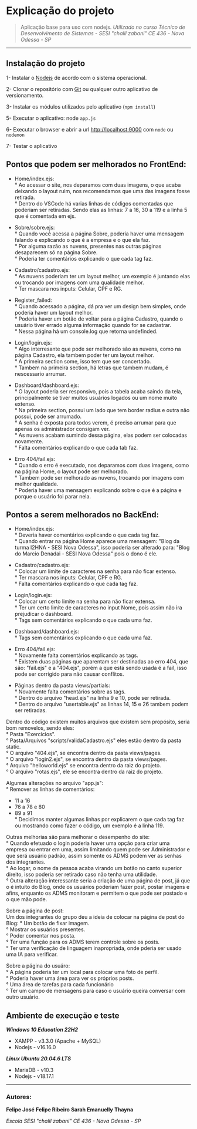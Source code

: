 # Explicação do projeto

> Aplicação base para uso com nodejs.
> _Utilizado no curso Técnico de Desenvolvimento de Sistemas - SESI "chalil zabani" CE 436 - Nova Odessa - SP_

---

## Instalação do projeto

1- Instalar o [Nodejs](https://nodejs.org/en/download) de acordo com o sistema operacional.

2- Clonar o repositório com [Git](https://www.notion.so/Anota-es-do-Senai-f35c51c354d542a49738fb58edc55bd1#1e53661cdaa180a09c73f5fd2a979b4d) ou qualquer outro aplicativo de versionamento.

3- Instalar os módulos utilizados pelo aplicativo (`npm install`)

5- Executar o aplicativo: node `app.js`

6- Executar o browser e abrir a url [http://localhost:9000](http://localhost:9000) com `node` ou `nodemon`

7- Testar o aplicativo

## Pontos que podem ser melhorados no FrontEnd:

- Home/index.ejs:<br>
  ° Ao acessar o site, nos deparamos com duas imagens, o que acaba deixando o layout ruim, nos recomendamos que uma das imagens fosse retirada.<br>
  ° Dentro do VSCode há varias linhas de códigos comentadas que poderiam ser retiradas. Sendo elas as linhas: 7 a 16, 30 a 119 e a linha 5 que é comentada em ejs.

- Sobre/sobre.ejs:<br>
  ° Quando você acessa a página Sobre, poderia haver uma mensagem falando e explicando o que é a empresa e o que ela faz.<br>
  ° Por alguma razão as nuvens, presentes nas outras páginas desaparecem só na página Sobre.<br>
  ° Poderia ter comentários explicando o que cada tag faz.

- Cadastro/cadastro.ejs:<br>
  ° As nuvens poderiam ter um layout melhor, um exemplo é juntando elas ou trocando por imagens com uma qualidade melhor.<br>
  ° Ter mascara nos inputs: Celular, CPF e RG.

- Register_failed:<br>
  ° Quando acessado a página, dá pra ver um design bem simples, onde poderia haver um layout melhor.<br>
  ° Poderia haver um botão de voltar para a página Cadastro, quando o usuário tiver errado alguma informação quando for se cadastrar.<br>
  ° Nessa página há um console.log que retorna undefinded.

- Login/login.ejs:<br>
  ° Algo interresante que pode ser melhorado são as nuvens, como na página Cadastro, ela tambem poder ter um layout melhor.<br>
  ° A primeira section some, isso tem que ser concertado.<br>
  ° Tambem na primeira section, há letras que tambem mudam, é nescessario arrumar.

- Dashboard/dashboard.ejs:<br>
  ° O layout poderia ser responsivo, pois a tabela acaba saindo da tela, principalmente se tiver muitos usuários logados ou um nome muito extenso.<br>
  ° Na primeira section, possui um lado que tem border radius e outra não possui, pode ser arrumado.<br>
  ° A senha é exposta para todos verem, é preciso arrumar para que apenas os administrador consigam ver.<br>
  ° As nuvens acabam sumindo dessa página, elas podem ser colocadas novamente.<br>
  ° Falta comentários explicando o que cada tab faz.

- Erro 404/fail.ejs:<br>
  ° Quando o erro é executado, nos deparamos com duas imagens, como na página Home, o layout pode ser melhorado.<br>
  ° Tambem pode ser melhorado as nuvens, trocando por imagens com melhor qualidade.<br>
  ° Poderia haver uma mensagem explicando sobre o que é a página e porque o usuário foi parar nela.

## Pontos a serem melhorados no BackEnd:

- Home/index.ejs:<br>
  ° Deveria haver comentários explicando o que cada tag faz.<br>
  ° Quando entrar na página Home aparece uma mensagem: "Blog da turma I2HNA - SESI Nova Odessa", isso poderia ser alterado para: "Blog do Marcio Denadai - SESI Nova Odessa" pois o dono é ele.

- Cadastro/cadastro.ejs:<br>
  ° Colocar um limite de caracteres na senha para não ficar extenso.<br>
  ° Ter mascara nos inputs: Celular, CPF e RG.<br>
  ° Falta comentários explicando o que cada tag faz.

- Login/login.ejs:<br>
  ° Colocar um certo limite na senha para não ficar extensa.<br>
  ° Ter um certo limite de caracteres no input Nome, pois assim não ira prejudicar o dashboard.<br>
  ° Tags sem comentários explicando o que cada uma faz.

- Dashboard/dashboard.ejs:<br>
  ° Tags sem comentários explicando o que cada uma faz.

- Erro 404/fail.ejs:<br>
  ° Novamente falta comentários explicando as tags.<br>
  ° Existem duas páginas que aparentam ser destinadas ao erro 404, que são: "fail.ejs" e a "404.ejs", porém a que está sendo usada é a fail, isso pode ser corrigido para não causar conflitos.

- Páginas dentro da pasta views/partials:<br>
  ° Novamente falta comentários sobre as tags.<br>
  ° Dentro do arquivo "head.ejs" na linha 9 e 10, pode ser retirada.<br>
  ° Dentro do arquivo "usertable.ejs" as linhas 14, 15 e 26 tambem podem ser retiradas.

Dentro do código existem muitos arquivos que existem sem propósito, seria bom removelos, sendo eles:<br>
° Pasta "Exercicios".<br>
° Pasta/Arquivos "scripts/validaCadastro.ejs" eles estão dentro da pasta static.<br>
° O arquivo "404.ejs", se encontra dentro da pasta views/pages.<br>
° O arquivo "login2.ejs", se encontra dentro da pasta views/pages.<br>
° Arquivo "helloworld.ejs" se encontra dentro da raiz do projeto.<br>
° O arquivo "rotas.ejs", ele se encontra dentro da raiz do projeto.

Algumas alterações no arquivo "app.js":<br>
° Remover as linhas de comentários:<br>
- 11 a 16<br>
- 76 a 78 e 80<br>
- 89 a 91<br>
° Decidimos manter algumas linhas por explicarem o que cada tag faz ou mostrando como fazer o código, um exemplo é a linha 119.

Outras melhorias são para melhorar o desempenho do site:<br>
° Quando efetuado o login poderia haver uma opção para criar uma empresa ou entrar em uma, assim limitando quem pode ser Administrador e que será usuário padrão, assim somente os ADMS podem ver as senhas dos integrantes.<br>
° Ao logar, o nome da pessoa acaba virando um botão no canto superior direito, isso poderia ser retirado caso não tenha uma utilidade.<br>
° Outra alteração interessante seria a criação de uma página de post, já que o é intuito do Blog, onde os usuários poderiam fazer post, postar imagens e afins, enquanto os ADMS monitoram e permitem o que pode ser postado e o que mão pode.

Sobre a página de post:<br>
Um dos integrantes do grupo deu a ideia de colocar na página de post do Blog:
° Um botão de fixar imagem. <br>
° Mostrar os usuários presentes. <br>
° Poder comentar nos posta. <br>
° Ter uma função para os ADMS terem controle sobre os posts.<br>
° Ter uma verificação de linguagem inapropriada, onde pderia ser usado uma IA para verificar.

Sobre a página do usuáro:<br>
° A página poderia ter um local para colocar uma foto de perfil.<br>
° Poderia haver uma área para ver os próprios posts.<br>
° Uma área de tarefas para cada funcionário<br>
° Ter um campo de mensagens para caso o usuário queira conversar com outro usuário.

## Ambiente de execução e teste

**_Windows 10 Education 22H2_**

- XAMPP - v3.3.0 (Apache + MySQL)
- Nodejs - v16.16.0

**_Linux Ubuntu 20.04.6 LTS_**

- MariaDB - v10.3
- Nodejs - v18.17.1

---

### Autores:

**Felipe José** **Felipe Ribeiro** **Sarah Emanuelly** **Thayna**

_Escola SESI "chalil zabani" CE 436 - Nova Odessa - SP_
